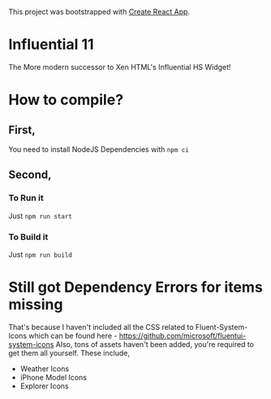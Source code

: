 This project was bootstrapped with [Create React App](https://github.com/facebook/create-react-app).

# Influential 11

The More modern successor to Xen HTML's Influential HS Widget!

# How to compile?

## First,

You need to install NodeJS Dependencies with `npm ci`

## Second,

### To Run it

Just `npm run start`

### To Build it

Just `npm run build`

# Still got Dependency Errors for items missing

That's because I haven't included all the CSS related to Fluent-System-Icons which can be found here - https://github.com/microsoft/fluentui-system-icons
Also, tons of assets haven't been added, you're required to get them all yourself. These include,
- Weather Icons
- iPhone Model Icons
- Explorer Icons
